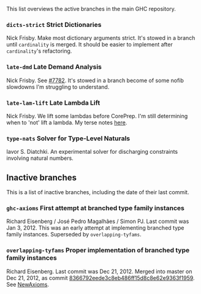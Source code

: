 
This list overviews the active branches in the main GHC repository.

### `dicts-strict` Strict Dictionaries


Nick Frisby. Make most dictionary arguments strict. It's stowed in a branch until `cardinality` is merged. It should be easier to implement after `cardinality`'s refactoring.

### `late-dmd` Late Demand Analysis


Nick Frisby. See [\#7782](https://gitlab.haskell.org//ghc/ghc/issues/7782). It's stowed in a branch become of some nofib slowdowns I'm struggling to understand.

### `late-lam-lift` Late Lambda Lift


Nick Frisby. We lift some lambdas before CorePrep. I'm still determining when to 'not' lift a lambda. My terse notes [here](late-lam-lift).

### `type-nats` Solver for Type-Level Naturals


Iavor S. Diatchki.  An experimental solver for discharging constraints involving natural numbers.

## Inactive branches


This is a list of inactive branches, including the date of their last commit.

### `ghc-axioms` First attempt at branched type family instances


Richard Eisenberg / José Pedro Magalhães / Simon PJ. Last commit was Jan 3, 2012. This was an early attempt at implementing branched type family instances. Superseded by `overlapping-tyfams`.

### `overlapping-tyfams` Proper implementation of branched type family instances


Richard Eisenberg. Last commit was Dec 21, 2012. Merged into master on Dec 21, 2012, as commit [8366792eede3c8eb486ff15d8c8e62e9363f1959](/trac/ghc/changeset/8366792eede3c8eb486ff15d8c8e62e9363f1959/ghc). See [NewAxioms](new-axioms).
